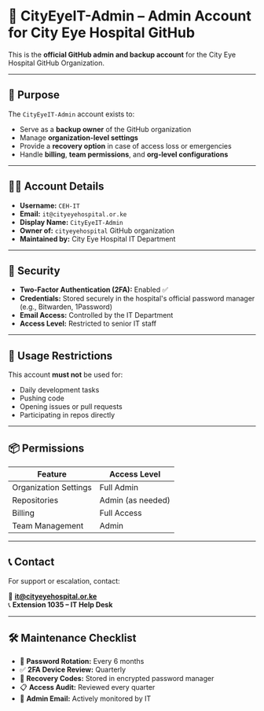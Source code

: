 # 👤 CityEyeIT-Admin – Admin Account for City Eye Hospital GitHub

This is the **official GitHub admin and backup account** for the City Eye Hospital GitHub Organization.

---

## 🔐 Purpose

The `CityEyeIT-Admin` account exists to:
- Serve as a **backup owner** of the GitHub organization
- Manage **organization-level settings**
- Provide a **recovery option** in case of access loss or emergencies
- Handle **billing**, **team permissions**, and **org-level configurations**

---

## 🧑‍💻 Account Details

- **Username:** `CEH-IT`
- **Email:** `it@cityeyehospital.or.ke`
- **Display Name:** `CityEyeIT-Admin`
- **Owner of:** `cityeyehospital` GitHub organization
- **Maintained by:** City Eye Hospital IT Department

---

## 🔐 Security

- **Two-Factor Authentication (2FA):** Enabled ✅
- **Credentials:** Stored securely in the hospital's official password manager (e.g., Bitwarden, 1Password)
- **Email Access:** Controlled by the IT Department
- **Access Level:** Restricted to senior IT staff

---

## 🚫 Usage Restrictions

This account **must not** be used for:
- Daily development tasks
- Pushing code
- Opening issues or pull requests
- Participating in repos directly

---

## 📦 Permissions

| Feature              | Access Level       |
|----------------------|--------------------|
| Organization Settings| Full Admin         |
| Repositories         | Admin (as needed)  |
| Billing              | Full Access        |
| Team Management      | Admin              |

---

## 📞 Contact

For support or escalation, contact:

📧 **it@cityeyehospital.or.ke**  
📞 **Extension 1035 – IT Help Desk**

---

## 🛠️ Maintenance Checklist

- 🔄 **Password Rotation:** Every 6 months
- ✅ **2FA Device Review:** Quarterly
- 📁 **Recovery Codes:** Stored in encrypted password manager
- 📋 **Access Audit:** Reviewed every quarter
- 📧 **Admin Email:** Actively monitored by IT
